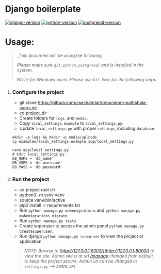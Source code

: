 # Django boilerplate 

[![django-version](https://img.shields.io/badge/django-4.1.2-green)](https://www.djangoproject.com)
[![python-version](https://img.shields.io/badge/python-3.8-blue)](https://www.python.org)
[![postgresql-version](https://img.shields.io/badge/postgresql-12.3-orange)](https://www.postgresql.org)

# __Usage:__
> _This document will be using the following
>
> _Please make sure `git`, `python`, `postgresql` and is installed in the system._
>
> _NOTE for Windows users: Please use `Git Bash` for the following steps_


1. ### Configure the project
    - git clone https://github.com/cseshahriar/onnorokom-pathshala-users.git
    - cd project_dir
    - Create folders for `logs`, and `media`.
    - Copy `local_settings.example` to `local_settings.py`.
    - Update `local_settings.py` with proper `settings`, including `database`.
    ```shell script
    mkdir -p logs && mkdir -p media/uploads
    cp examples/local_settings.example app/local_settings.py
    
    nano app/local_settings.py
    # edit local_settings.py
    DB_NAME = 'db_name'
    DB_USER = 'db username'
    DB_PASS = 'db password'
    ```

2. ### Run the project
    - cd project root dir
    - python3 -m venv venv
    - source venv/bin/active
    - pip3 install -r requirements.txt
    - Run `python manage.py makemigrations` and `python manage.py makemigrations migrate`.
    - Run `python manage.py tests`
    - Create superuser to access the admin panel `python manage.py createsuperuser`.
    - Run django `python manage.py runserver` to view the project or application.
    
   > _NOTE: Browse to [http://127.0.0.1:8000/](http://127.0.0.1:8000/) to view the site. Admin site is at url [/manage](http://127.0.0.1:8000/manage) changed from default to keep the project secure. Admin url can be changed in `settings.py` --> `ADMIN_URL`_
